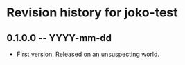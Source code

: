 # Revision history for joko-test

## 0.1.0.0 -- YYYY-mm-dd

* First version. Released on an unsuspecting world.
